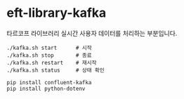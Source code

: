 # eft-library-kafka
타르코프 라이브러리 실시간 사용자 데이터를 처리하는 부분입니다.

```shell
./kafka.sh start      # 시작
./kafka.sh stop       # 종료
./kafka.sh restart    # 재시작
./kafka.sh status     # 상태 확인
```


```
pip install confluent-kafka
pip install python-dotenv
```
